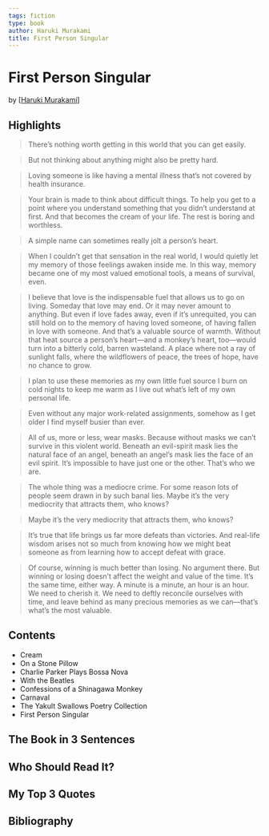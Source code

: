 ```yaml
---
tags: fiction
type: book
author: Haruki Murakami
title: First Person Singular
---
```


# First Person Singular
by [[Haruki Murakami]]

## Highlights
> There’s nothing worth getting in this world that you can get easily.

> But not thinking about anything might also be pretty hard.

> Loving someone is like having a mental illness that’s not covered by health insurance.

> Your brain is made to think about difficult things. To help you get to a point where you understand something that you didn’t understand at first. And that becomes the cream of your life. The rest is boring and worthless.

> A simple name can sometimes really jolt a person’s heart.

> When I couldn’t get that sensation in the real world, I would quietly let my memory of those feelings awaken inside me. In this way, memory became one of my most valued emotional tools, a means of survival, even.

> I believe that love is the indispensable fuel that allows us to go on living. Someday that love may end. Or it may never amount to anything. But even if love fades away, even if it’s unrequited, you can still hold on to the memory of having loved someone, of having fallen in love with someone. And that’s a valuable source of warmth. Without that heat source a person’s heart—and a monkey’s heart, too—would turn into a bitterly cold, barren wasteland. A place where not a ray of sunlight falls, where the wildflowers of peace, the trees of hope, have no chance to grow.

> I plan to use these memories as my own little fuel source I burn on cold nights to keep me warm as I live out what’s left of my own personal life.

> Even without any major work-related assignments, somehow as I get older I find myself busier than ever.

> All of us, more or less, wear masks. Because without masks we can’t survive in this violent world. Beneath an evil-spirit mask lies the natural face of an angel, beneath an angel’s mask lies the face of an evil spirit. It’s impossible to have just one or the other. That’s who we are.

> The whole thing was a mediocre crime. For some reason lots of people seem drawn in by such banal lies. Maybe it’s the very mediocrity that attracts them, who knows?

> Maybe it’s the very mediocrity that attracts them, who knows?

> It’s true that life brings us far more defeats than victories. And real-life wisdom arises not so much from knowing how we might beat someone as from learning how to accept defeat with grace.

> Of course, winning is much better than losing. No argument there. But winning or losing doesn’t affect the weight and value of the time. It’s the same time, either way. A minute is a minute, an hour is an hour. We need to cherish it. We need to deftly reconcile ourselves with time, and leave behind as many precious memories as we can—that’s what’s the most valuable.

## Contents
* Cream
* On a Stone Pillow
* Charlie Parker Plays Bossa Nova
* With the Beatles
* Confessions of a Shinagawa Monkey
* Carnaval
* The Yakult Swallows Poetry Collection
* First Person Singular

## The Book in 3 Sentences

## Who Should Read It?

## My Top 3 Quotes

## Bibliography


[//begin]: # "Autogenerated link references for markdown compatibility"
[Haruki Murakami]: <../authors/Haruki Murakami.md> "Haruki Murakami"
[//end]: # "Autogenerated link references"